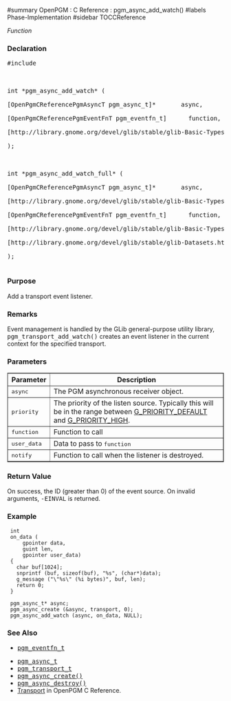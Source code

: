﻿#summary OpenPGM : C Reference : pgm\_async\_add\_watch()
#labels Phase-Implementation
#sidebar TOCCReference

_Function_
### Declaration ###
<pre>
#include <pgm/pgm.h><br>
<br>
int *pgm_async_add_watch* (<br>
[OpenPgmCReferencePgmAsyncT pgm_async_t]*       async,<br>
[OpenPgmCReferencePgmEventFnT pgm_eventfn_t]      function,<br>
[http://library.gnome.org/devel/glib/stable/glib-Basic-Types.html#gpointer gpointer]           user_data<br>
);<br>
<br>
int *pgm_async_add_watch_full* (<br>
[OpenPgmCReferencePgmAsyncT pgm_async_t]*       async,<br>
[http://library.gnome.org/devel/glib/stable/glib-Basic-Types.html#gint gint]               priority,<br>
[OpenPgmCReferencePgmEventFnT pgm_eventfn_t]      function,<br>
[http://library.gnome.org/devel/glib/stable/glib-Basic-Types.html#gpointer gpointer]           user_data,<br>
[http://library.gnome.org/devel/glib/stable/glib-Datasets.html#GDestroyNotify GDestroyNotify]     notify<br>
);<br>
</pre>

### Purpose ###
Add a transport event listener.

### Remarks ###
Event management is handled by the GLib general-purpose utility library, <tt>pgm_transport_add_watch()</tt> creates an event listener in the current context for the specified transport.

### Parameters ###

<table cellpadding='5' border='1' cellspacing='0'>
<tr>
<th>Parameter</th>
<th>Description</th>
</tr>
<tr>
<td><tt>async</tt></td>
<td>The PGM asynchronous receiver object.</td>
</tr><tr>
<td><tt>priority</tt></td>
<td>The priority of the listen source.  Typically this will be in the range between <a href='http://library.gnome.org/devel/glib/stable/glib-The-Main-Event-Loop.html#G-PRIORITY-DEFAULT:CAPS'>G_PRIORITY_DEFAULT</a> and <a href='http://library.gnome.org/devel/glib/stable/glib-The-Main-Event-Loop.html#G-PRIORITY-HIGH:CAPS'>G_PRIORITY_HIGH</a>.</td>
</tr><tr>
<td><tt>function</tt></td>
<td>Function to call</td>
</tr><tr>
<td><tt>user_data</tt></td>
<td>Data to pass to <tt>function</tt></td>
</tr><tr>
<td><tt>notify</tt></td>
<td>Function to call when the listener is destroyed.</td>
</tr>
</table>


### Return Value ###
On success, the ID (greater than 0) of the event source.  On invalid arguments, <tt>-EINVAL</tt> is returned.

### Example ###
```
 int
 on_data (
     gpointer data,
     guint len,
     gpointer user_data)
 {
   char buf[1024];
   snprintf (buf, sizeof(buf), "%s", (char*)data);
   g_message ("\"%s\" (%i bytes)", buf, len);
   return 0;
 }
 
 pgm_async_t* async;
 pgm_async_create (&async, transport, 0);
 pgm_async_add_watch (async, on_data, NULL);
```

### See Also ###
  * <tt><a href='OpenPgmCReferencePgmEventFnT.md'>pgm_eventfn_t</a></tt><br>
<ul><li><tt><a href='OpenPgmCReferencePgmAsyncT.md'>pgm_async_t</a></tt><br>
</li><li><tt><a href='OpenPgmCReferencePgmTransportT.md'>pgm_transport_t</a></tt><br>
</li><li><tt><a href='OpenPgmCReferencePgmAsyncCreate.md'>pgm_async_create()</a></tt><br>
</li><li><tt><a href='OpenPgmCReferencePgmAsyncDestroy.md'>pgm_async_destroy()</a></tt><br>
</li><li><a href='OpenPgmCReferenceTransport.md'>Transport</a> in OpenPGM C Reference.